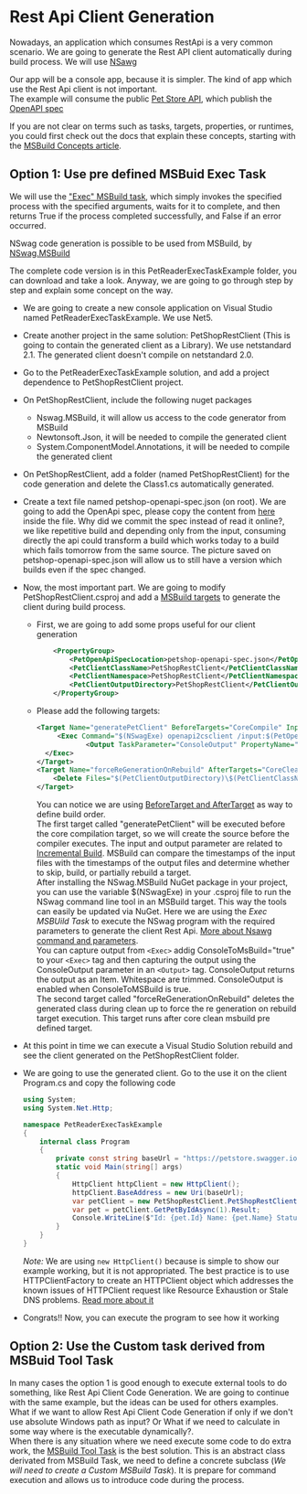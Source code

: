 # Rest Api Client Generation

Nowadays, an application which consumes RestApi is a very common scenario. We are going to generate the Rest API client automatically during build process. We will use [NSawg](https://docs.microsoft.com/aspnet/core/tutorials/getting-started-with-nswag?view=aspnetcore-6.0&tabs=visual-studio)

Our app will be a console app, because it is simpler. The kind of app which use the Rest Api client is not important.  
The example will consume the public [Pet Store API](https://petstore.swagger.io), which publish the [OpenAPI spec](https://petstore.swagger.io/v2/swagger.json)

If you are not clear on terms such as tasks, targets, properties, or runtimes, you could first check out the docs that explain these concepts, starting with the [MSBuild Concepts article](https://docs.microsoft.com/visualstudio/msbuild/msbuild-concepts).

## Option 1: Use pre defined MSBuid Exec Task

We will use the ["Exec" MSBuild task](https://docs.microsoft.com/dotnet/api/microsoft.build.tasks.exec?view=msbuild-17-netcore), which simply invokes the specified process with the specified arguments, waits for it to complete, and then returns True if the process completed successfully, and False if an error occurred.

NSwag code generation is possible to be used from MSBuild, by [NSwag.MSBuild](https://github.com/RicoSuter/NSwag/wiki/NSwag.MSBuild)

The complete code version is in this PetReaderExecTaskExample folder, you can download and take a look. Anyway, we are going to go through step by step and explain some concept on the way.

- We are going to create a new console application on Visual Studio named PetReaderExecTaskExample. We use Net5.
- Create another project in the same solution: PetShopRestClient (This is going to contain the generated client as a Library). We use netstandard 2.1. The generated client doesn't compile on netstandard 2.0.
- Go to the PetReaderExecTaskExample solution, and add a project dependence to PetShopRestClient project.
- On PetShopRestClient, include the following nuget packages
  - Nswag.MSBuild, it will allow us access to the code generator from MSBuild
  - Newtonsoft.Json, it will be needed to compile the generated client
  - System.ComponentModel.Annotations, it will be needed to compile the generated client
- On PetShopRestClient, add a folder (named PetShopRestClient) for the code generation and delete the Class1.cs automatically generated.
- Create a text file named petshop-openapi-spec.json (on root). We are going to add the OpenApi spec, please copy the content from [here](https://petstore.swagger.io/v2/swagger.json) inside the file. Why did we commit the spec instead of read it online?, we like repetitive build and depending only from the input, consuming directly the api could transform a build which works today to a build which fails tomorrow from the same source. The picture saved on petshop-openapi-spec.json will allow us to still have a version which builds even if the spec changed.
- Now, the most important part. We are going to modify PetShopRestClient.csproj and add a [MSBuild targets](https://docs.microsoft.com/visualstudio/msbuild/msbuild-targets?view=vs-2022) to generate the client during build process.

  - First, we are going to add some props useful for our client generation

    ```xml
    	<PropertyGroup>
    		<PetOpenApiSpecLocation>petshop-openapi-spec.json</PetOpenApiSpecLocation>
    		<PetClientClassName>PetShopRestClient</PetClientClassName>
    		<PetClientNamespace>PetShopRestClient</PetClientNamespace>
    		<PetClientOutputDirectory>PetShopRestClient</PetClientOutputDirectory>
    	</PropertyGroup>
    ```

  - Please add the following targets:
    ```xml
    <Target Name="generatePetClient" BeforeTargets="CoreCompile" Inputs="$(PetOpenApiSpecLocation)" Outputs="$(PetClientOutputDirectory)\$(PetClientClassName).cs">
    	 <Exec Command="$(NSwagExe) openapi2csclient /input:$(PetOpenApiSpecLocation)  /classname:$(PetClientClassName) /namespace:$(PetClientNamespace) /output:$(PetClientOutputDirectory)\$(PetClientClassName).cs" ConsoleToMSBuild="true">
    			<Output TaskParameter="ConsoleOutput" PropertyName="OutputOfExec" />
      </Exec>
    </Target>
    <Target Name="forceReGenerationOnRebuild" AfterTargets="CoreClean">
    	<Delete Files="$(PetClientOutputDirectory)\$(PetClientClassName).cs"></Delete>
    </Target>
    ```
    You can notice we are using [BeforeTarget and AfterTarget](https://docs.microsoft.com/visualstudio/msbuild/target-build-order?view=vs-2022#beforetargets-and-aftertargets) as way to define build order.  
    The first target called "generatePetClient" will be executed before the core compilation target, so we will create the source before the compiler executes. The input and output parameter are related to [Incremental Build](https://docs.microsoft.com/visualstudio/msbuild/how-to-build-incrementally?view=vs-2022). MSBuild can compare the timestamps of the input files with the timestamps of the output files and determine whether to skip, build, or partially rebuild a target.  
    After installing the NSwag.MSBuild NuGet package in your project, you can use the variable $(NSwagExe) in your .csproj file to run the NSwag command line tool in an MSBuild target. This way the tools can easily be updated via NuGet. Here we are using the _Exec MSBUild Task_ to execute the NSwag program with the required parameters to generate the client Rest Api. [More about Nsawg command and parameters](https://github.com/RicoSuter/NSwag/wiki/NSwag.MSBuild).  
    You can capture output from `<Exec>` addig ConsoleToMsBuild="true" to your `<Exec>` tag and then capturing the output using the ConsoleOutput parameter in an `<Output>` tag. ConsoleOutput returns the output as an Item. Whitespace are trimmed. ConsoleOutput is enabled when ConsoleToMSBuild is true.  
    The second target called "forceReGenerationOnRebuild" deletes the generated class during clean up to force the re generation on rebuild target execution. This target runs after core clean msbuild pre defined target.

- At this point in time we can execute a Visual Studio Solution rebuild and see the client generated on the PetShopRestClient folder.
- We are going to use the generated client. Go to the use it on the client Program.cs and copy the following code

  ```c#
  using System;
  using System.Net.Http;

  namespace PetReaderExecTaskExample
  {
      internal class Program
      {
          private const string baseUrl = "https://petstore.swagger.io/v2";
          static void Main(string[] args)
          {
              HttpClient httpClient = new HttpClient();
              httpClient.BaseAddress = new Uri(baseUrl);
              var petClient = new PetShopRestClient.PetShopRestClient(httpClient);
              var pet = petClient.GetPetByIdAsync(1).Result;
              Console.WriteLine($"Id: {pet.Id} Name: {pet.Name} Status: {pet.Status} CategoryName: {pet.Category.Name}");
          }
      }
  }
  ```

  _Note:_ We are using `new HttpClient()` because is simple to show our example working, but it is not appropriated. The best practice is to use HTTPClientFactory to create an HTTPClient object which addresses the known issues of HTTPClient request like Resource Exhaustion or Stale DNS problems. [Read more about it](https://docs.microsoft.com/dotnet/architecture/microservices/implement-resilient-applications/use-httpclientfactory-to-implement-resilient-http-requests)

- Congrats!! Now, you can execute the program to see how it working

## Option 2: Use the Custom task derived from MSBuid Tool Task

In many cases the option 1 is good enough to execute external tools to do something, like Rest Api Client Code Generation.
We are going to continue with the same example, but the ideas can be used for others examples.  
What if we want to allow Rest Api Client Code Generation if only if we don't use absolute Windows path as input? Or What if we need to calculate in some way where is the executable dynamically?.  
When there is any situation where we need execute some code to do extra work, the [MSBuild Tool Task](https://docs.microsoft.com/dotnet/api/microsoft.build.utilities.tooltask) is the best solution. This is an abstract class derivated from MSBuild Task, we need to define a concrete subclass (_We will need to create a Custom MSBuild Task_). It is prepare for command execution and allows us to introduce code during the process.
